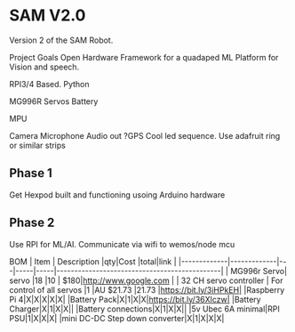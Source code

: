# SAM V2.0

Version 2 of the SAM Robot.

Project Goals
Open Hardware Framework for a quadaped
ML Platform for Vision and speech.

RPI3/4 Based. Python

MG996R Servos
Battery

MPU

Camera
Microphone
Audio out
?GPS
Cool led sequence. Use adafruit ring or similar strips

## Phase 1
Get Hexpod built and functioning usoing Arduino hardware

## Phase 2
Use RPI for ML/AI. Communicate via wifi to wemos/node mcu

BOM
| Item        | Description |qty|Cost |total|link                                               |
|-------------|-------------|---|-----|-----|----------------------------------------------|
| MG996r Servo| servo       |18 |10   | $180|http://www.google.com                              |
| 32 CH servo controller   | For control of all servos        |1 |AU $21.73  |21.73 |https://bit.ly/3iHPkEH|
|Raspberry Pi 4|X|X|X|X|X|
|Battery Pack|X|1|X|X|https://bit.ly/36Xlczw|
|Battery Charger|X|1|X|X||
|Battery connections|X|1|X|X||
|5v Ubec 6A minimal|RPI PSU|1|X|X|X|
|mini DC-DC Step down converter|X|1|X|X|X|
